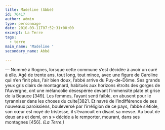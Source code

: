 ```yaml
---
title: Madeline (Abbé)
id: 76417
author: admin
type: personnage
date: 2010-03-11T07:52:31+00:00
excerpt: La Terre
tags:
  - terre
main_name: 'Madeline '
secondary_name: Abbé

---
```

— Nommé à Rognes, lorsque cette commune s’est décidée à avoir un curé à elle. Agé de trente ans, tout long, tout mince, avec une figure de Caroline qui n’en finit plus, l’air bien doux, l’abbé arrive du Puy-de-Dôme. Ses grands yeux gris clairs de montagnard, habitués aux horizons étroits des gorges de l’Auvergne, ont une mélancolie désespérée devant l’immensité plate et grise de la Beauce [349]. Les femmes, l’ayant senti faible, en abusent pour le tyranniser dans les choses du culte[3821. Et navré de l’indifférence de ses nouveaux paroissiens, bouleversé par l’irréligion de ce pays, l’abbé s’étiole, son cœur est noyé de tristesse, il s’évanouit en disant sa messe. Au bout de deux ans et demi, on s » décide a le remporter, mourant, dans ses montagnes [456]. _(La Terre.)_